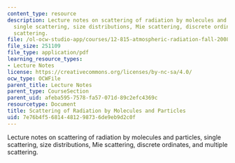 ```yaml
---
content_type: resource
description: Lecture notes on scattering of radiation by molecules and particles,
  single scattering, size distributions, Mie scattering, discrete ordinates, and multiple
  scattering.
file: /ol-ocw-studio-app/courses/12-815-atmospheric-radiation-fall-2008/7e76b4f56814481298736de9eb9d2c0f_scattering.pdf
file_size: 251109
file_type: application/pdf
learning_resource_types:
- Lecture Notes
license: https://creativecommons.org/licenses/by-nc-sa/4.0/
ocw_type: OCWFile
parent_title: Lecture Notes
parent_type: CourseSection
parent_uid: afeba595-7578-fa57-071d-89c2efc4369c
resourcetype: Document
title: Scattering of Radiation by Molecules and Particles
uid: 7e76b4f5-6814-4812-9873-6de9eb9d2c0f
---
```

Lecture notes on scattering of radiation by molecules and particles, single scattering, size distributions, Mie scattering, discrete ordinates, and multiple scattering.